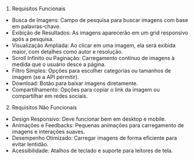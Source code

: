 1. Requisitos Funcionais

* Busca de Imagens: Campo de pesquisa para buscar imagens com base em palavras-chave.
* Exibição de Resultados: As imagens aparecerão em um grid responsivo após a pesquisa.
* Visualização Ampliada: Ao clicar em uma imagem, ela será exibida maior, com detalhes como autor e resolução.
* Scroll Infinito ou Paginação: Carregamento contínuo de imagens à medida que o usuário desce a página.
* Filtro Simples: Opções para escolher categorias ou tamanhos de imagem (se a API permitir).
* Download: Botão para baixar imagens diretamente.
* Compartilhamento: Opções para copiar o link da imagem ou compartilhar em redes sociais.

2. Requisitos Não Funcionais

* Design Responsivo: Deve funcionar bem em desktop e mobile.
* Animações e Feedbacks: Pequenas animações para carregamento de imagens e interações suaves.
* Desempenho Otimizado: Carregar imagens de forma eficiente para evitar lentidão.
* Acessibilidade: Atalhos de teclado e suporte para leitores de tela.
